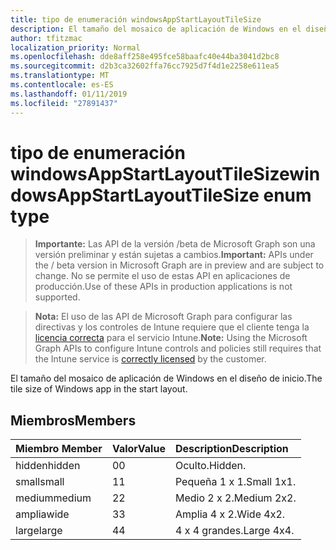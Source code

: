 ```yaml
---
title: tipo de enumeración windowsAppStartLayoutTileSize
description: El tamaño del mosaico de aplicación de Windows en el diseño de inicio.
author: tfitzmac
localization_priority: Normal
ms.openlocfilehash: dde8aff258e495fce58baafc40e44ba3041d2bc8
ms.sourcegitcommit: d2b3ca32602ffa76cc7925d7f4d1e2258e611ea5
ms.translationtype: MT
ms.contentlocale: es-ES
ms.lasthandoff: 01/11/2019
ms.locfileid: "27891437"
---
```

# <a name="windowsappstartlayouttilesize-enum-type"></a><span data-ttu-id="4d8c8-103">tipo de enumeración windowsAppStartLayoutTileSize</span><span class="sxs-lookup"><span data-stu-id="4d8c8-103">windowsAppStartLayoutTileSize enum type</span></span>

> <span data-ttu-id="4d8c8-104">**Importante:** Las API de la versión /beta de Microsoft Graph son una versión preliminar y están sujetas a cambios.</span><span class="sxs-lookup"><span data-stu-id="4d8c8-104">**Important:** APIs under the / beta version in Microsoft Graph are in preview and are subject to change.</span></span> <span data-ttu-id="4d8c8-105">No se permite el uso de estas API en aplicaciones de producción.</span><span class="sxs-lookup"><span data-stu-id="4d8c8-105">Use of these APIs in production applications is not supported.</span></span>

> <span data-ttu-id="4d8c8-106">**Nota:** El uso de las API de Microsoft Graph para configurar las directivas y los controles de Intune requiere que el cliente tenga la [licencia correcta](https://go.microsoft.com/fwlink/?linkid=839381) para el servicio Intune.</span><span class="sxs-lookup"><span data-stu-id="4d8c8-106">**Note:** Using the Microsoft Graph APIs to configure Intune controls and policies still requires that the Intune service is [correctly licensed](https://go.microsoft.com/fwlink/?linkid=839381) by the customer.</span></span>

<span data-ttu-id="4d8c8-107">El tamaño del mosaico de aplicación de Windows en el diseño de inicio.</span><span class="sxs-lookup"><span data-stu-id="4d8c8-107">The tile size of Windows app in the start layout.</span></span>
## <a name="members"></a><span data-ttu-id="4d8c8-108">Miembros</span><span class="sxs-lookup"><span data-stu-id="4d8c8-108">Members</span></span>
|<span data-ttu-id="4d8c8-109">Miembro	</span><span class="sxs-lookup"><span data-stu-id="4d8c8-109">Member</span></span>|<span data-ttu-id="4d8c8-110">Valor</span><span class="sxs-lookup"><span data-stu-id="4d8c8-110">Value</span></span>|<span data-ttu-id="4d8c8-111">Description</span><span class="sxs-lookup"><span data-stu-id="4d8c8-111">Description</span></span>|
|:---|:---|:---|
|<span data-ttu-id="4d8c8-112">hidden</span><span class="sxs-lookup"><span data-stu-id="4d8c8-112">hidden</span></span>|<span data-ttu-id="4d8c8-113">0</span><span class="sxs-lookup"><span data-stu-id="4d8c8-113">0</span></span>|<span data-ttu-id="4d8c8-114">Oculto.</span><span class="sxs-lookup"><span data-stu-id="4d8c8-114">Hidden.</span></span>|
|<span data-ttu-id="4d8c8-115">small</span><span class="sxs-lookup"><span data-stu-id="4d8c8-115">small</span></span>|<span data-ttu-id="4d8c8-116">1</span><span class="sxs-lookup"><span data-stu-id="4d8c8-116">1</span></span>|<span data-ttu-id="4d8c8-117">Pequeña 1 x 1.</span><span class="sxs-lookup"><span data-stu-id="4d8c8-117">Small 1x1.</span></span>|
|<span data-ttu-id="4d8c8-118">medium</span><span class="sxs-lookup"><span data-stu-id="4d8c8-118">medium</span></span>|<span data-ttu-id="4d8c8-119">2</span><span class="sxs-lookup"><span data-stu-id="4d8c8-119">2</span></span>|<span data-ttu-id="4d8c8-120">Medio 2 x 2.</span><span class="sxs-lookup"><span data-stu-id="4d8c8-120">Medium 2x2.</span></span>|
|<span data-ttu-id="4d8c8-121">amplia</span><span class="sxs-lookup"><span data-stu-id="4d8c8-121">wide</span></span>|<span data-ttu-id="4d8c8-122">3</span><span class="sxs-lookup"><span data-stu-id="4d8c8-122">3</span></span>|<span data-ttu-id="4d8c8-123">Amplia 4 x 2.</span><span class="sxs-lookup"><span data-stu-id="4d8c8-123">Wide 4x2.</span></span>|
|<span data-ttu-id="4d8c8-124">large</span><span class="sxs-lookup"><span data-stu-id="4d8c8-124">large</span></span>|<span data-ttu-id="4d8c8-125">4</span><span class="sxs-lookup"><span data-stu-id="4d8c8-125">4</span></span>|<span data-ttu-id="4d8c8-126">4 x 4 grandes.</span><span class="sxs-lookup"><span data-stu-id="4d8c8-126">Large 4x4.</span></span>|





